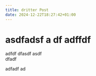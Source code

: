 ```yaml
---
title: dritter Post
date: 2024-12-22T18:27:42+01:00
---
```


# asdfadsf a df adffdf
adfdf  dfasdf  asdf  
dfadf 

adfadf ad


